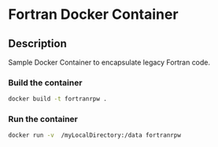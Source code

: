 # Fortran Docker Container

## Description

Sample Docker Container to encapsulate legacy Fortran code.

### Build the container

```bash
docker build -t fortranrpw .
```

### Run the container

```bash
docker run -v  /myLocalDirectory:/data fortranrpw
```



